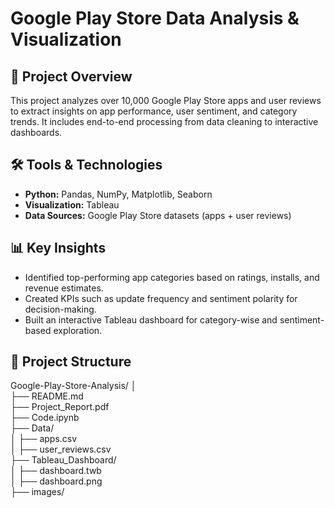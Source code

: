 # Google Play Store Data Analysis & Visualization

## 📌 Project Overview
This project analyzes over 10,000 Google Play Store apps and user reviews to extract insights on app performance, user sentiment, and category trends. It includes end-to-end processing from data cleaning to interactive dashboards.

## 🛠 Tools & Technologies
- **Python:** Pandas, NumPy, Matplotlib, Seaborn
- **Visualization:** Tableau
- **Data Sources:** Google Play Store datasets (apps + user reviews)

## 📊 Key Insights
- Identified top-performing app categories based on ratings, installs, and revenue estimates.
- Created KPIs such as update frequency and sentiment polarity for decision-making.
- Built an interactive Tableau dashboard for category-wise and sentiment-based exploration.

## 📂 Project Structure
Google-Play-Store-Analysis/
│                             
├── README.md                                        
├── Project_Report.pdf    
├── Code.ipynb                 
├── Data/                                     
│     ├── apps.csv                    
│     ├── user_reviews.csv                                   
├── Tableau_Dashboard/                              
│     ├── dashboard.twb                             
│     ├── dashboard.png    
├── images/  


